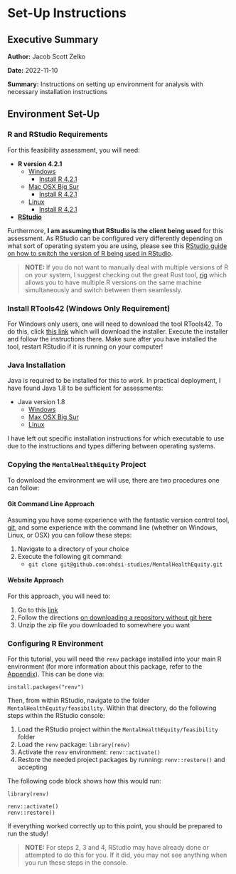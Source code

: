 # Set-Up Instructions

## Executive Summary 

**Author:** Jacob Scott Zelko

**Date:** 2022-11-10

**Summary:** Instructions on setting up environment for analysis with necessary installation instructions

## Environment Set-Up

### R and RStudio Requirements

For this feasibility assessment, you will need: 

- **R version 4.2.1**
	- [Windows](https://cran.r-project.org/bin/windows/base/old/4.2.1/)
		- [Install R 4.2.1](https://cran.r-project.org/bin/windows/base/old/4.2.1/R-4.2.1-win.exe)
	- [Mac OSX Big Sur](https://cran.r-project.org/bin/macosx/big-sur-arm64/base/)
	  	- [Install R 4.2.1](https://cran.r-project.org/bin/macosx/big-sur-arm64/base/R-4.2.1-arm64.pkg)
	- [Linux](https://cran.r-project.org/src/base/R-4/)
	  	- [Install R 4.2.1](https://cran.r-project.org/src/base/R-4/R-4.2.1.tar.gz)
- [**RStudio**](https://posit.co/download/rstudio-desktop/)

Furthermore, **I am assuming that RStudio is the client being used** for this assessment.
As RStudio can be configured very differently depending on what sort of operating system you are using, please see this [RStudio guide on how to switch the version of R being used in RStudio](https://support.rstudio.com/hc/en-us/articles/200486138-Changing-R-versions-for-the-RStudio-Desktop-IDE).

> **NOTE:** If you do not want to manually deal with multiple versions of R on your system, I suggest checking out the great Rust tool, [rig](https://github.com/r-lib/rig) which allows you to have multiple R versions on the same machine simultaneously and switch between them seamlessly.

### Install RTools42 (Windows Only Requirement)

For Windows only users, one will need to download the tool RTools42. 
To do this, click [this link](https://cran.r-project.org/bin/windows/Rtools/rtools42/files/rtools42-5355-5357.exe) which will download the installer.
Execute the installer and follow the instructions there.
Make sure after you have installed the tool, restart RStudio if it is running on your computer!

### Java Installation

Java is required to be installed for this to work.
In practical deployment, I have found Java 1.8 to be sufficient for assessments:

- Java version 1.8
	- [Windows](https://www.java.com/en/download/manual.jsp)
	- [Max OSX Big Sur](https://www.java.com/en/download/manual.jsp)
	- [Linux](https://www.java.com/en/download/manual.jsp)

I have left out specific installation instructions for which executable to use due to the instructions and types differing between operating systems.

### Copying the `MentalHealthEquity` Project

To download the environment we will use, there are two procedures one can follow:

#### Git Command Line Approach

Assuming you have some experience with the fantastic version control tool, [git](https://git-scm.com), and some experience with the command line (whether on Windows, Linux, or OSX) you can follow these steps:

1. Navigate to a directory of your choice
2. Execute the following git command: 
   - `git clone git@github.com:ohdsi-studies/MentalHealthEquity.git`

#### Website Approach

For this approach, you will need to: 

1. Go to this [link](https://github.com/ohdsi-studies/MentalHealthEquity)
2. Follow the directions [on downloading a repository without git here](https://sites.northwestern.edu/researchcomputing/resources/downloading-from-github/#:~:text=When%20downloading%20materials%20to%20your,repository%20as%20a%20ZIP%20file.) 
3. Unzip the zip file you downloaded to somewhere you want 

### Configuring R Environment

For this tutorial, you will need the `renv` package installed into your main R environment (for more information about this package, refer to the [Appendix](#appendix)).
This can be done via: 

```{r, eval = FALSE}
install.packages("renv")
```

Then, from within RStudio, navigate to the folder `MentalHealthEquity/feasibility`.
Within that directory, do the following steps within the RStudio console: 

1. Load the RStudio project within the `MentalHealthEquity/feasibility` folder 
2. Load the `renv` package: `library(renv)` 
3. Activate the `renv` environment: `renv::activate()`
4. Restore the needed project packages by running: `renv::restore()` and accepting 

The following code block shows how this would run:

```{r, eval = FALSE, message = FALSE, warning = FALSE}
library(renv)

renv::activate()
renv::restore()
```

If everything worked correctly up to this point, you should be prepared to run the study!

> **NOTE:** For steps 2, 3 and 4, RStudio may have already done or attempted to do this for you. If it did, you may not see anything when you run these steps in the console.
